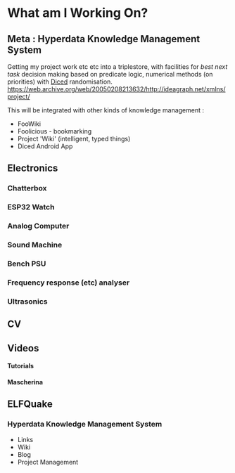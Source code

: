 # What am I Working On?

## Meta : Hyperdata Knowledge Management System

Getting my project work etc etc into a triplestore, with facilities for *best next task* decision making based on predicate logic, numerical methods (on priorities) with [Diced](https://dannyayers.wordpress.com/2015/05/11/getting-things-diced/) randomisation.
https://web.archive.org/web/20050208213632/http://ideagraph.net/xmlns/project/

This will be integrated with other kinds of knowledge management :

* FooWiki
* Foolicious - bookmarking
* Project 'Wiki' (intelligent, typed things)
* Diced Android App

## Electronics

### Chatterbox

### ESP32 Watch

### Analog Computer

### Sound Machine

### Bench PSU

### Frequency response (etc) analyser

### Ultrasonics

## CV

## Videos

#### Tutorials
#### Mascherina

## ELFQuake

### Hyperdata Knowledge Management System

* Links
* Wiki
* Blog
* Project Management

